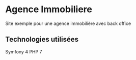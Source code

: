 # Agence Immobiliere

Site exemple pour une agence immobilière avec back office

## Technologies utilisées

Symfony 4
PHP 7

